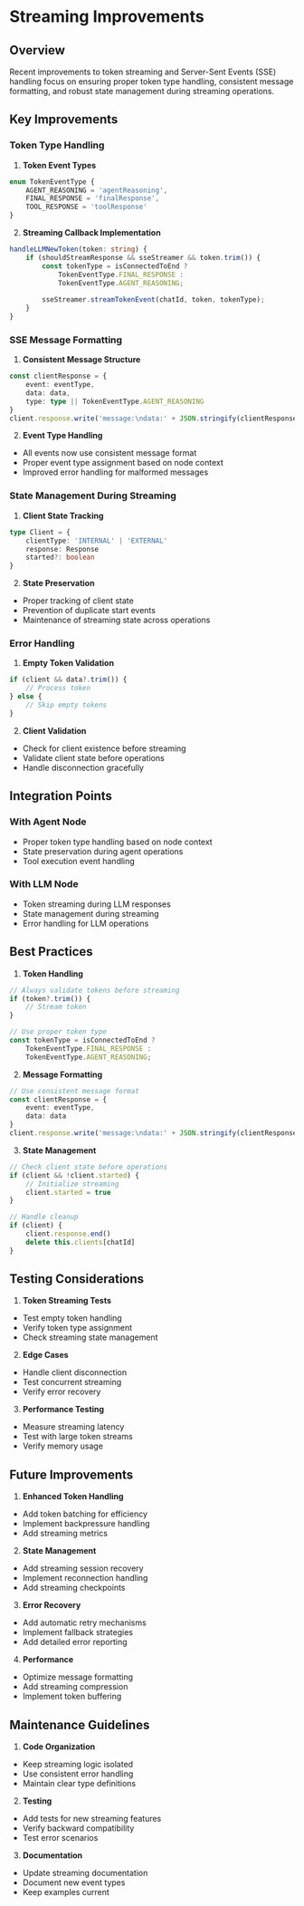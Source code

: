 # Streaming Improvements

## Overview

Recent improvements to token streaming and Server-Sent Events (SSE) handling focus on ensuring proper token type handling, consistent message formatting, and robust state management during streaming operations.

## Key Improvements

### Token Type Handling

1. **Token Event Types**
```typescript
enum TokenEventType {
    AGENT_REASONING = 'agentReasoning',
    FINAL_RESPONSE = 'finalResponse',
    TOOL_RESPONSE = 'toolResponse'
}
```

2. **Streaming Callback Implementation**
```typescript
handleLLMNewToken(token: string) {
    if (shouldStreamResponse && sseStreamer && token.trim()) {
        const tokenType = isConnectedToEnd ? 
            TokenEventType.FINAL_RESPONSE : 
            TokenEventType.AGENT_REASONING;
        
        sseStreamer.streamTokenEvent(chatId, token, tokenType);
    }
}
```

### SSE Message Formatting

1. **Consistent Message Structure**
```typescript
const clientResponse = {
    event: eventType,
    data: data,
    type: type || TokenEventType.AGENT_REASONING
}
client.response.write('message:\ndata:' + JSON.stringify(clientResponse) + '\n\n')
```

2. **Event Type Handling**
- All events now use consistent message format
- Proper event type assignment based on node context
- Improved error handling for malformed messages

### State Management During Streaming

1. **Client State Tracking**
```typescript
type Client = {
    clientType: 'INTERNAL' | 'EXTERNAL'
    response: Response
    started?: boolean
}
```

2. **State Preservation**
- Proper tracking of client state
- Prevention of duplicate start events
- Maintenance of streaming state across operations

### Error Handling

1. **Empty Token Validation**
```typescript
if (client && data?.trim()) {
    // Process token
} else {
    // Skip empty tokens
}
```

2. **Client Validation**
- Check for client existence before streaming
- Validate client state before operations
- Handle disconnection gracefully

## Integration Points

### With Agent Node
- Proper token type handling based on node context
- State preservation during agent operations
- Tool execution event handling

### With LLM Node
- Token streaming during LLM responses
- State management during streaming
- Error handling for LLM operations

## Best Practices

1. **Token Handling**
```typescript
// Always validate tokens before streaming
if (token?.trim()) {
    // Stream token
}

// Use proper token type
const tokenType = isConnectedToEnd ? 
    TokenEventType.FINAL_RESPONSE : 
    TokenEventType.AGENT_REASONING;
```

2. **Message Formatting**
```typescript
// Use consistent message format
const clientResponse = {
    event: eventType,
    data: data
}
client.response.write('message:\ndata:' + JSON.stringify(clientResponse) + '\n\n')
```

3. **State Management**
```typescript
// Check client state before operations
if (client && !client.started) {
    // Initialize streaming
    client.started = true
}

// Handle cleanup
if (client) {
    client.response.end()
    delete this.clients[chatId]
}
```

## Testing Considerations

1. **Token Streaming Tests**
- Test empty token handling
- Verify token type assignment
- Check streaming state management

2. **Edge Cases**
- Handle client disconnection
- Test concurrent streaming
- Verify error recovery

3. **Performance Testing**
- Measure streaming latency
- Test with large token streams
- Verify memory usage

## Future Improvements

1. **Enhanced Token Handling**
- Add token batching for efficiency
- Implement backpressure handling
- Add streaming metrics

2. **State Management**
- Add streaming session recovery
- Implement reconnection handling
- Add streaming checkpoints

3. **Error Recovery**
- Add automatic retry mechanisms
- Implement fallback strategies
- Add detailed error reporting

4. **Performance**
- Optimize message formatting
- Add streaming compression
- Implement token buffering

## Maintenance Guidelines

1. **Code Organization**
- Keep streaming logic isolated
- Use consistent error handling
- Maintain clear type definitions

2. **Testing**
- Add tests for new streaming features
- Verify backward compatibility
- Test error scenarios

3. **Documentation**
- Update streaming documentation
- Document new event types
- Keep examples current
